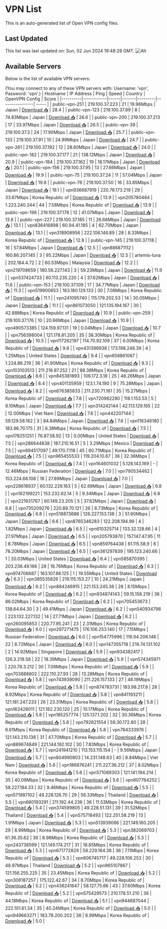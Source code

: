 # VPN List

This is an auto-generated list of Open VPN config files.

## Last Updated

This list was last updated on: Sun, 02 Jun 2024 19:48:28 GMT.
![Alt](https://repobeats.axiom.co/api/embed/186b98318ef1479477931607c1ad7d823f12451f.svg "Repobeats analytics image")

## Available Servers

Below is the list of available VPN servers:

(You may connect to any of these VPN servers with: Username: 'vpn', Password: 'vpn'.)
| Hostname | IP Address | Ping | Speed | Country | OpenVPN Config | Score |
|----------|------------|------|-------|---------|----------------| ----- |
| public-vpn-251 | 219.100.37.223 | 21 | 19.96Mbps | Japan | [Download 📥](./configs/server_0_JP.ovpn) | 28.4 |
| public-vpn-123 | 219.100.37.89 | 8 | 74.83Mbps | Japan | [Download 📥](./configs/server_1_JP.ovpn) | 26.6 |
| public-vpn-200 | 219.100.37.213 | 17 | 33.97Mbps | Japan | [Download 📥](./configs/server_2_JP.ovpn) | 26.5 |
| public-vpn-39 | 219.100.37.3 | 24 | 17.90Mbps | Japan | [Download 📥](./configs/server_3_JP.ovpn) | 25.7 |
| public-vpn-133 | 219.100.37.91 | 10 | 24.99Mbps | Japan | [Download 📥](./configs/server_4_JP.ovpn) | 24.7 |
| public-vpn-261 | 219.100.37.192 | 12 | 28.60Mbps | Japan | [Download 📥](./configs/server_5_JP.ovpn) | 24.0 |
| public-vpn-182 | 219.100.37.177 | 21 | 138.12Mbps | Japan | [Download 📥](./configs/server_6_JP.ovpn) | 20.9 |
| public-vpn-184 | 219.100.37.162 | 19 | 18.17Mbps | Japan | [Download 📥](./configs/server_7_JP.ovpn) | 20.1 |
| public-vpn-156 | 219.100.37.95 | 13 | 27.66Mbps | Japan | [Download 📥](./configs/server_8_JP.ovpn) | 19.9 |
| public-vpn-75 | 219.100.37.24 | 11 | 57.04Mbps | Japan | [Download 📥](./configs/server_9_JP.ovpn) | 19.8 |
| public-vpn-76 | 219.100.37.50 | 16 | 33.85Mbps | Japan | [Download 📥](./configs/server_10_JP.ovpn) | 19.1 |
| vpn936687919 | 220.78.173.219 | 29 | 33.67Mbps | Korea Republic of | [Download 📥](./configs/server_11_KR.ovpn) | 13.9 |
| vpn205780464 | 1.223.240.244 | 44 | 7.58Mbps | Korea Republic of | [Download 📥](./configs/server_12_KR.ovpn) | 13.9 |
| public-vpn-198 | 219.100.37.178 | 12 | 41.07Mbps | Japan | [Download 📥](./configs/server_13_JP.ovpn) | 13.6 |
| public-vpn-227 | 219.100.37.185 | 11 | 26.66Mbps | Japan | [Download 📥](./configs/server_14_JP.ovpn) | 13.1 |
| vpn836416898 | 60.94.41.185 | 4 | 62.70Mbps | Japan | [Download 📥](./configs/server_15_JP.ovpn) | 13.1 |
| vpn318908956 | 222.106.146.89 | 28 | 8.33Mbps | Korea Republic of | [Download 📥](./configs/server_16_KR.ovpn) | 12.8 |
| public-vpn-145 | 219.100.37.118 | 16 | 57.84Mbps | Japan | [Download 📥](./configs/server_17_JP.ovpn) | 12.5 |
| vpn886871112 | 160.86.207.145 | 3 | 95.22Mbps | Japan | [Download 📥](./configs/server_18_JP.ovpn) | 12.5 |
| artemis-luna | 202.184.4.72 | 2 | 60.53Mbps | Malaysia | [Download 📥](./configs/server_19_MY.ovpn) | 12.2 |
| vpn219708659 | 180.56.227.143 | 3 | 59.23Mbps | Japan | [Download 📥](./configs/server_20_JP.ovpn) | 11.9 |
| vpn537424733 | 60.113.235.220 | 4 | 37.62Mbps | Japan | [Download 📥](./configs/server_21_JP.ovpn) | 11.6 |
| public-vpn-153 | 219.100.37.109 | 17 | 34.77Mbps | Japan | [Download 📥](./configs/server_22_JP.ovpn) | 11.3 |
| vpn519900653 | 163.180.129.133 | 30 | 7.06Mbps | Korea Republic of | [Download 📥](./configs/server_23_KR.ovpn) | 11.1 |
| vpn241095740 | 115.179.202.53 | 14 | 30.05Mbps | Japan | [Download 📥](./configs/server_24_JP.ovpn) | 11.1 |
| vpn861073050 | 121.135.194.167 | 30 | 42.88Mbps | Korea Republic of | [Download 📥](./configs/server_25_KR.ovpn) | 10.9 |
| public-vpn-259 | 219.100.37.176 | 10 | 20.66Mbps | Japan | [Download 📥](./configs/server_26_JP.ovpn) | 10.9 |
| vpn490573385 | 124.159.97.131 | 19 | 0.04Mbps | Japan | [Download 📥](./configs/server_27_JP.ovpn) | 10.7 |
| vpn756398004 | 121.178.81.205 | 35 | 38.30Mbps | Korea Republic of | [Download 📥](./configs/server_28_KR.ovpn) | 10.5 |
| vpn117262197 | 114.70.92.109 | 37 | 6.00Mbps | Korea Republic of | [Download 📥](./configs/server_29_KR.ovpn) | 9.8 |
| vpn431396938 | 173.198.248.39 | 4 | 1.25Mbps | United States | [Download 📥](./configs/server_30_US.ovpn) | 9.4 |
| vpn658861067 | 1.224.86.219 | 36 | 41.90Mbps | Korea Republic of | [Download 📥](./configs/server_31_KR.ovpn) | 9.3 |
| vpn103103513 | 211.216.97.252 | 21 | 88.38Mbps | Korea Republic of | [Download 📥](./configs/server_32_KR.ovpn) | 8.6 |
| vpn845381893 | 106.172.3.18 | 25 | 48.26Mbps | Japan | [Download 📥](./configs/server_33_JP.ovpn) | 8.4 |
| vpn401135959 | 123.1.74.190 | 9 | 75.28Mbps | Japan | [Download 📥](./configs/server_34_JP.ovpn) | 8.2 |
| vpn676385833 | 211.230.71.161 | 35 | 15.27Mbps | Korea Republic of | [Download 📥](./configs/server_35_KR.ovpn) | 7.8 |
| vpn720962280 | 118.1.153.53 | 5 | 9.10Mbps | Japan | [Download 📥](./configs/server_36_JP.ovpn) | 7.7 |
| vpn314242144 | 42.113.129.165 | 22 | 12.00Mbps | Viet Nam | [Download 📥](./configs/server_37_VN.ovpn) | 7.6 |
| vpn442207144 | 59.129.58.162 | 3 | 84.84Mbps | Japan | [Download 📥](./configs/server_38_JP.ovpn) | 7.6 |
| vpn116346180 | 183.96.70.175 | 31 | 6.38Mbps | Korea Republic of | [Download 📥](./configs/server_39_KR.ovpn) | 7.5 |
| vpn178251251 | 76.87.58.92 | 13 | 0.00Mbps | United States | [Download 📥](./configs/server_40_US.ovpn) | 7.5 |
| vpn286644838 | 187.210.16.51 | 5 | 3.29Mbps | Mexico | [Download 📥](./configs/server_41_MX.ovpn) | 7.5 |
| vpn694517097 | 49.170.7.118 | 45 | 60.71Mbps | Korea Republic of | [Download 📥](./configs/server_42_KR.ovpn) | 7.5 |
| vpn965455533 | 119.204.10.87 | 36 | 32.36Mbps | Korea Republic of | [Download 📥](./configs/server_43_KR.ovpn) | 7.4 |
| vpn164601032 | 5.128.143.169 | - | 12.46Mbps | Russian Federation | [Download 📥](./configs/server_44_RU.ovpn) | 7.0 |
| vpn790534462 | 153.224.68.108 | 18 | 27.89Mbps | Japan | [Download 📥](./configs/server_45_JP.ovpn) | 7.0 |
| vpn228618937 | 60.132.229.163 | 5 | 62.69Mbps | Japan | [Download 📥](./configs/server_46_JP.ovpn) | 6.8 |
| vpn162199221 | 153.232.62.14 | 5 | 9.34Mbps | Japan | [Download 📥](./configs/server_47_JP.ovpn) | 6.8 |
| vpn221931767 | 60.149.23.205 | 5 | 37.62Mbps | Japan | [Download 📥](./configs/server_48_JP.ovpn) | 6.8 |
| vpn735209276 | 220.89.70.121 | 26 | 8.73Mbps | Korea Republic of | [Download 📥](./configs/server_49_KR.ovpn) | 6.8 |
| vpn518873688 | 126.227.153.138 | 3 | 51.60Mbps | Japan | [Download 📥](./configs/server_50_JP.ovpn) | 6.6 |
| vpn8765346283 | 122.208.194.99 | 4 | 1.82Mbps | Japan | [Download 📥](./configs/server_51_JP.ovpn) | 6.5 |
| vpn610325714 | 133.32.128.66 | 4 | 27.97Mbps | Japan | [Download 📥](./configs/server_52_JP.ovpn) | 6.5 |
| vpn205793870 | 157.147.47.95 | 11 | 8.78Mbps | Japan | [Download 📥](./configs/server_53_JP.ovpn) | 6.5 |
| vpn859764438 | 61.115.58.9 | 6 | 78.20Mbps | Japan | [Download 📥](./configs/server_54_JP.ovpn) | 6.5 |
| vpn361297839 | 195.123.240.66 | 1 | 20.03Mbps | United States | [Download 📥](./configs/server_55_US.ovpn) | 6.4 |
| vpn585870395 | 203.236.49.166 | 28 | 18.76Mbps | Korea Republic of | [Download 📥](./configs/server_56_KR.ovpn) | 6.3 |
| vpn974706687 | 163.107.86.125 | 1 | 19.55Mbps | United States | [Download 📥](./configs/server_57_US.ovpn) | 6.3 |
| vpn385535826 | 219.115.153.27 | 10 | 24.21Mbps | Japan | [Download 📥](./configs/server_58_JP.ovpn) | 6.2 |
| vpn884246915 | 221.153.245.36 | 28 | 8.15Mbps | Korea Republic of | [Download 📥](./configs/server_59_KR.ovpn) | 6.2 |
| vpn934874143 | 59.15.158.219 | 36 | 86.02Mbps | Korea Republic of | [Download 📥](./configs/server_60_KR.ovpn) | 6.2 |
| vpn705453673 | 138.64.64.30 | 3 | 49.41Mbps | Japan | [Download 📥](./configs/server_61_JP.ovpn) | 6.2 |
| vpn540934798 | 223.132.227.132 | 14 | 27.71Mbps | Japan | [Download 📥](./configs/server_62_JP.ovpn) | 6.2 |
| vpn260095853 | 220.77.95.241 | 23 | 2.31Mbps | Korea Republic of | [Download 📥](./configs/server_63_KR.ovpn) | 6.0 |
| vpn297271475 | 176.106.253.140 | 17 | 7.15Mbps | Russian Federation | [Download 📥](./configs/server_64_RU.ovpn) | 6.0 |
| vpn154775996 | 116.94.206.148 | 22 | 8.72Mbps | Japan | [Download 📥](./configs/server_65_JP.ovpn) | 6.0 |
| vpn147355718 | 219.74.131.102 | 2 | 14.92Mbps | Singapore | [Download 📥](./configs/server_66_SG.ovpn) | 5.9 |
| vpn934382417 | 126.3.218.58 | 22 | 18.39Mbps | Japan | [Download 📥](./configs/server_67_JP.ovpn) | 5.9 |
| vpn574345971 | 220.78.3.212 | 30 | 7.09Mbps | Korea Republic of | [Download 📥](./configs/server_68_KR.ovpn) | 5.9 |
| vpn703888802 | 222.110.27.93 | 28 | 13.28Mbps | Korea Republic of | [Download 📥](./configs/server_69_KR.ovpn) | 5.8 |
| vpn743939090 | 211.226.157.133 | 27 | 48.19Mbps | Korea Republic of | [Download 📥](./configs/server_70_KR.ovpn) | 5.8 |
| vpn874783731 | 183.98.217.8 | 28 | 8.92Mbps | Korea Republic of | [Download 📥](./configs/server_71_KR.ovpn) | 5.8 |
| vpn841193211 | 121.181.247.233 | 26 | 23.31Mbps | Korea Republic of | [Download 📥](./configs/server_72_KR.ovpn) | 5.8 |
| vpn163428011 | 121.182.230.120 | 25 | 10.17Mbps | Korea Republic of | [Download 📥](./configs/server_73_KR.ovpn) | 5.8 |
| vpn185257774 | 125.137.1.202 | 32 | 30.36Mbps | Korea Republic of | [Download 📥](./configs/server_74_KR.ovpn) | 5.8 |
| vpn792621554 | 59.30.172.80 | 28 | 6.61Mbps | Korea Republic of | [Download 📥](./configs/server_75_KR.ovpn) | 5.8 |
| vpn784333976 | 121.143.210.138 | 31 | 47.70Mbps | Korea Republic of | [Download 📥](./configs/server_76_KR.ovpn) | 5.7 |
| vpn889674849 | 221.144.192.102 | 30 | 7.83Mbps | Korea Republic of | [Download 📥](./configs/server_77_KR.ovpn) | 5.7 |
| vpn241941210 | 113.153.115.154 | - | 9.56Mbps | Japan | [Download 📥](./configs/server_78_JP.ovpn) | 5.7 |
| vpn804990803 | 14.231.148.63 | 40 | 8.84Mbps | Viet Nam | [Download 📥](./configs/server_79_VN.ovpn) | 5.6 |
| vpn186676241 | 211.227.36.212 | 37 | 8.02Mbps | Korea Republic of | [Download 📥](./configs/server_80_KR.ovpn) | 5.6 |
| vpn571069303 | 121.141.194.214 | 35 | 40.09Mbps | Korea Republic of | [Download 📥](./configs/server_81_KR.ovpn) | 5.6 |
| vpn807764252 | 58.227.184.33 | 32 | 9.46Mbps | Korea Republic of | [Download 📥](./configs/server_82_KR.ovpn) | 5.5 |
| vpn571997102 | 49.228.126.70 | 29 | 56.33Mbps | Thailand | [Download 📥](./configs/server_83_TH.ovpn) | 5.5 |
| vpn680193291 | 211.192.44.236 | 36 | 11.53Mbps | Korea Republic of | [Download 📥](./configs/server_84_KR.ovpn) | 5.4 |
| vpn374599805 | 49.228.51.131 | 39 | 31.52Mbps | Thailand | [Download 📥](./configs/server_85_TH.ovpn) | 5.4 |
| vpn575718493 | 122.251.58.219 | 13 | 1.91Mbps | Japan | [Download 📥](./configs/server_86_JP.ovpn) | 5.3 |
| vpn513939066 | 221.149.160.205 | 29 | 8.99Mbps | Korea Republic of | [Download 📥](./configs/server_87_KR.ovpn) | 5.3 |
| vpn382069703 | 61.36.35.62 | 36 | 8.96Mbps | Korea Republic of | [Download 📥](./configs/server_88_KR.ovpn) | 5.3 |
| vpn243738599 | 121.149.174.217 | 31 | 18.85Mbps | Korea Republic of | [Download 📥](./configs/server_89_KR.ovpn) | 5.3 |
| vpn671772829 | 58.229.164.38 | 36 | 7.11Mbps | Korea Republic of | [Download 📥](./configs/server_90_KR.ovpn) | 5.3 |
| vpn606745717 | 49.228.106.253 | 30 | 48.97Mbps | Thailand | [Download 📥](./configs/server_91_TH.ovpn) | 5.2 |
| vpn965107867 | 121.156.255.225 | 35 | 23.45Mbps | Korea Republic of | [Download 📥](./configs/server_92_KR.ovpn) | 5.2 |
| vpn306187257 | 175.122.42.67 | 34 | 8.70Mbps | Korea Republic of | [Download 📥](./configs/server_93_KR.ovpn) | 5.2 |
| vpn436241647 | 58.127.75.66 | 43 | 37.60Mbps | Korea Republic of | [Download 📥](./configs/server_94_KR.ovpn) | 5.2 |
| vpn575429573 | 210.178.51.210 | 36 | 44.18Mbps | Korea Republic of | [Download 📥](./configs/server_95_KR.ovpn) | 5.1 |
| vpn944687044 | 222.101.61.34 | 35 | 40.24Mbps | Korea Republic of | [Download 📥](./configs/server_96_KR.ovpn) | 5.0 |
| vpn949663271 | 183.78.200.202 | 38 | 8.99Mbps | Korea Republic of | [Download 📥](./configs/server_97_KR.ovpn) | 5.0 |
